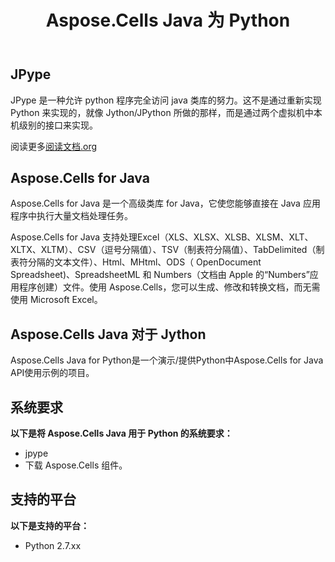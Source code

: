 ﻿---
title: Aspose.Cells Java 为 Python
type: docs
weight: 60
url: /zh/java/aspose-cells-java-for-python/
---
## **JPype**

JPype 是一种允许 python 程序完全访问 java 类库的努力。这不是通过重新实现 Python 来实现的，就像 Jython/JPython 所做的那样，而是通过两个虚拟机中本机级别的接口来实现。

阅读更多[阅读文档.org](https://jpype.readthedocs.io/en/latest/userguide.html)

## **Aspose.Cells for Java**

Aspose.Cells for Java 是一个高级类库 for Java，它使您能够直接在 Java 应用程序中执行大量文档处理任务。

Aspose.Cells for Java 支持处理Excel（XLS、XLSX、XLSB、XLSM、XLT、XLTX、XLTM）、CSV（逗号分隔值）、TSV（制表符分隔值）、TabDelimited（制表符分隔的文本文件）、Html、MHtml、ODS（ OpenDocument Spreadsheet)、SpreadsheetML 和 Numbers（文档由 Apple 的“Numbers”应用程序创建）文件。使用 Aspose.Cells，您可以生成、修改和转换文档，而无需使用 Microsoft Excel。

## **Aspose.Cells Java 对于 Jython**

Aspose.Cells Java for Python是一个演示/提供Python中Aspose.Cells for Java API使用示例的项目。

## **系统要求**

**以下是将 Aspose.Cells Java 用于 Python 的系统要求：**

- jpype
- 下载 Aspose.Cells 组件。

## **支持的平台**

**以下是支持的平台：**

- Python 2.7.xx
